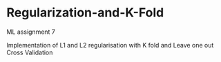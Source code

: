 # Regularization-and-K-Fold
ML assignment 7

Implementation of L1 and L2 regularisation with K fold and Leave one out Cross Validation
